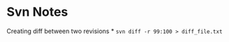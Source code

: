 Svn Notes
================

Creating diff between two revisions
    * `svn diff -r 99:100 > diff_file.txt`

